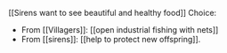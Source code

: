 [[Sirens want to see beautiful and healthy food]]
Choice:
- From [[Villagers]]: [[open industrial fishing with nets]]
- From [[sirens]]: [[help to protect new offspring]].